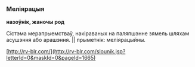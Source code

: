 ### Меліярацыя
**назоўнік, жаночы род**

Сістэма мерапрыемстваў, накіраваных на паляпшэнне зямель шляхам асушэння або арашэння. || прыметнік: меліярацыйны.

<a rel="author">[http://rv-blr.com/](http://rv-blr.com/slounik.jsp?letterId=0&maskId=0&pageId=1665)</a>
